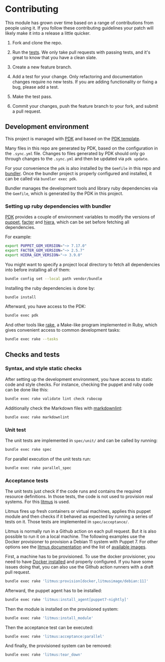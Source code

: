 # Contributing

This module has grown over time based on a range of contributions from
people using it. If you follow these contributing guidelines your patch
will likely make it into a release a little quicker.

1. Fork and clone the repo.

1. Run the [tests](#checks-and-tests). We only take pull requests with passing
   tests, and it's great to know that you have a clean slate.

1. Create a new feature branch.

1. Add a test for your change. Only refactoring and documentation
   changes require no new tests. If you are adding functionality
   or fixing a bug, please add a test.

1. Make the test pass.

1. Commit your changes, push the feature branch to your fork, and submit a pull request.

## Development environment

This project is managed with
[PDK](https://puppet.com/try-puppet/puppet-development-kit/) and based on the
[PDK template](https://github.com/puppetlabs/pdk-templates).

Many files in this repo are generated by PDK, based on the configuration in the
`.sync.yml` file. Changes to files generated by PDK should only go through
changes to the `.sync.yml` and then be updated via `pdk update`.

For your convenience the `pdk` is also installed by the `Gemfile` in this repo
and [bundler](http://bundler.io/). Once the bundler project is properly
configured and installed, it can be called via `bundler exec pdk`.

Bundler manages the development tools and library ruby dependencies via the
`Gemfile`, which is generated by the PDK in this project.

### Setting up ruby dependencies with bundler

[PDK](https://puppet.com/docs/pdk/latest) provides a couple of environment
variables to modify the versions of
[puppet](https://puppet.com/docs/puppet),
[facter](https://puppet.com/docs/puppet/latest/facter.html) and
[hiera](https://puppet.com/docs/puppet/latest/hiera.html), which can be set
before fetching all dependencies.

For example:

```bash
export PUPPET_GEM_VERSION="~> 7.17.0"
export FACTER_GEM_VERSION="~> 2.5.7"
export HIERA_GEM_VERSION="~> 3.9.0"
```

You might want to specify a project local directory to fetch all dependencies
into before installing all of them:

```bash
bundle config set --local path vendor/bundle
```

Installing the ruby dependencies is done by:

```bash
bundle install
```

Afterward, you have access to the PDK:

```bash
bundle exec pdk
```

And other tools like [rake](https://ruby.github.io/rake/), a Make-like program
implemented in Ruby, which gives convenient access to common development tasks:

```bash
bundle exec rake --tasks
```

## Checks and tests

### Syntax, and style static checks

After setting up the development environment, you have access to static code
and style checks. For instance, checking the puppet and ruby code can be done
like this:

```bash
bundle exec rake validate lint check rubocop
```

Additionally check the Markdown files with
[markdownlint](https://github.com/markdownlint/markdownlint):

```bash
bundle exec rake markdownlint
```

### Unit test

The unit tests are implemented in `spec/unit/` and can be called by
running:

```bash
bundle exec rake spec
```

For parallel execution of the unit tests run:

```bash
bundle exec rake parallel_spec
```

### Acceptance tests

The unit tests just check if the code runs and contains the required resource
definitions. In those tests, the code is not used to provision real systems.
For this [litmus](https://github.com/puppetlabs/puppet_litmus) is used.

Litmus fires up fresh containers or virtual machines, applies this puppet
module and then checks if it behaved as expected by running a series of tests
on it. Those tests are implemented in `spec/acceptance/`.

Litmus is normally run in a Github action on each pull request. But it is also
possible to run it on a local machine. The following examples use the Docker
provisioner to provision a Debian 11 system with Puppet 7. For other options
see the [litmus documentation](https://puppetlabs.github.io/litmus/) and
the list of [available images](https://github.com/puppetlabs/litmusimage).

First, a machine has to be provisioned. To use the docker provisioner, you need
to have [Docker installed](https://docs.docker.com/engine/install/) and
properly configured. If you have some issues doing that, you can also use the
Github action runners with a draft pull request.

```bash
bundle exec rake 'litmus:provision[docker,litmusimage/debian:11]'
```

Afterward, the puppet agent has to be installed:

```bash
bundle exec rake 'litmus:install_agent[puppet7-nightly]'
```

Then the module is installed on the provisioned system:

```bash
bundle exec rake 'litmus:install_module'
```

Then the acceptance test can be executed:

```bash
bundle exec rake 'litmus:acceptance:parallel'
```

And finally, the provisioned system can be removed:

```bash
bundle exec rake 'litmus:tear_down'
```
